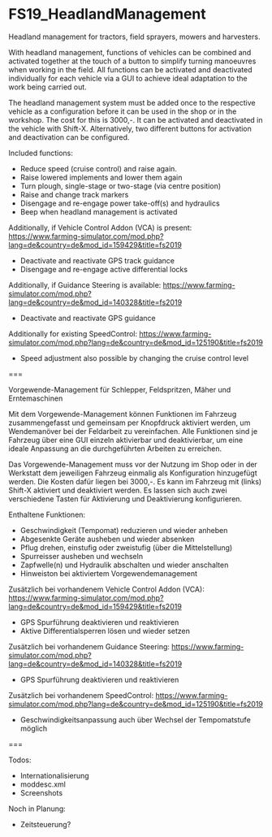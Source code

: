 # FS19_HeadlandManagement
Headland management for tractors, field sprayers, mowers and harvesters.

With headland management, functions of vehicles can be combined and activated together at the touch of a button to simplify turning manoeuvres when working in the field. All functions can be activated and deactivated individually for each vehicle via a GUI to achieve ideal adaptation to the work being carried out.

The headland management system must be added once to the respective vehicle as a configuration before it can be used in the shop or in the workshop. The cost for this is 3000,-.
It can be activated and deactivated in the vehicle with Shift-X. Alternatively, two different buttons for activation and deactivation can be configured.

Included functions:
- Reduce speed (cruise control) and raise again.
- Raise lowered implements and lower them again
- Turn plough, single-stage or two-stage (via centre position)
- Raise and change track markers
- Disengage and re-engage power take-off(s) and hydraulics
- Beep when headland management is activated

Additionally, if Vehicle Control Addon (VCA) is present: https://www.farming-simulator.com/mod.php?lang=de&country=de&mod_id=159429&title=fs2019
- Deactivate and reactivate GPS track guidance
- Disengage and re-engage active differential locks

Additionally, if Guidance Steering is available: https://www.farming-simulator.com/mod.php?lang=de&country=de&mod_id=140328&title=fs2019
- Deactivate and reactivate GPS guidance

Additionally for existing SpeedControl: https://www.farming-simulator.com/mod.php?lang=de&country=de&mod_id=125190&title=fs2019
- Speed adjustment also possible by changing the cruise control level

===

Vorgewende-Management für Schlepper, Feldspritzen, Mäher und Erntemaschinen

Mit dem Vorgewende-Management können Funktionen im Fahrzeug zusammengefasst und gemeinsam per Knopfdruck aktiviert werden, um Wendemanöver bei der Feldarbeit zu vereinfachen. Alle Funktionen sind je Fahrzeug über eine GUI einzeln aktivierbar und deaktivierbar, um eine ideale Anpassung an die durchgeführten Arbeiten zu erreichen.

Das Vorgewende-Management muss vor der Nutzung im Shop oder in der Werkstatt dem jeweiligen Fahrzeug einmalig als Konfiguration hinzugefügt werden. Die Kosten dafür liegen bei 3000,-. Es kann im Fahrzeug mit (links) Shift-X aktiviert und deaktiviert werden. Es lassen sich auch zwei verschiedene Tasten für Aktivierung und Deaktivierung konfigurieren.

Enthaltene Funktionen:
- Geschwindigkeit (Tempomat) reduzieren und wieder anheben
- Abgesenkte Geräte ausheben und wieder absenken
- Pflug drehen, einstufig oder zweistufig (über die Mittelstellung)
- Spurreisser ausheben und wechseln
- Zapfwelle(n) und Hydraulik abschalten und wieder anschalten
- Hinweiston bei aktiviertem Vorgewendemanagement

Zusätzlich bei vorhandenem Vehicle Control Addon (VCA): https://www.farming-simulator.com/mod.php?lang=de&country=de&mod_id=159429&title=fs2019
- GPS Spurführung deaktivieren und reaktivieren
- Aktive Differentialsperren lösen und wieder setzen

Zusätzlich bei vorhandenem Guidance Steering: https://www.farming-simulator.com/mod.php?lang=de&country=de&mod_id=140328&title=fs2019
- GPS Spurführung deaktivieren und reaktivieren

Zusätzlich bei vorhandenem SpeedControl: https://www.farming-simulator.com/mod.php?lang=de&country=de&mod_id=125190&title=fs2019
- Geschwindigkeitsanpassung auch über Wechsel der Tempomatstufe möglich

===

Todos:
- Internationalisierung
- moddesc.xml
- Screenshots

Noch in Planung:
- Zeitsteuerung?
